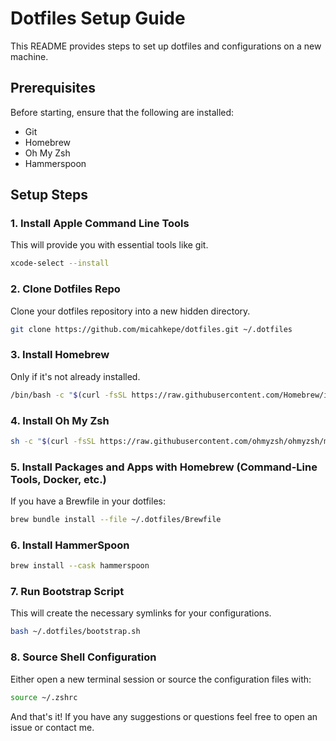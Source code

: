 # Dotfiles Setup Guide

This README provides steps to set up dotfiles and configurations on a new machine.

## Prerequisites

Before starting, ensure that the following are installed:
- Git
- Homebrew
- Oh My Zsh 
- Hammerspoon

## Setup Steps

### 1. Install Apple Command Line Tools
This will provide you with essential tools like git.
```bash
xcode-select --install
```

### 2. Clone Dotfiles Repo
Clone your dotfiles repository into a new hidden directory.
```bash
git clone https://github.com/micahkepe/dotfiles.git ~/.dotfiles
```

### 3. Install Homebrew
Only if it's not already installed.
```bash
/bin/bash -c "$(curl -fsSL https://raw.githubusercontent.com/Homebrew/install/HEAD/install.sh)"
```

### 4. Install Oh My Zsh
```bash
sh -c "$(curl -fsSL https://raw.githubusercontent.com/ohmyzsh/ohmyzsh/master/tools/install.sh)"
```

### 5. Install Packages and Apps with Homebrew (Command-Line Tools, Docker, etc.)
If you have a Brewfile in your dotfiles:
```bash
brew bundle install --file ~/.dotfiles/Brewfile
```

### 6. Install HammerSpoon
```bash
brew install --cask hammerspoon
```

### 7. Run Bootstrap Script
This will create the necessary symlinks for your configurations.
```bash
bash ~/.dotfiles/bootstrap.sh
```

### 8. Source Shell Configuration
Either open a new terminal session or source the configuration files with:
```bash
source ~/.zshrc
```

And that's it! If you have any suggestions or questions feel free to open an issue or contact me.
